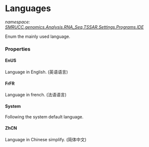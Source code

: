 ﻿# Languages
_namespace: [SMRUCC.genomics.Analysis.RNA_Seq.TSSAR.Settings.Programs.IDE](./index.md)_

Enum the mainly used language.




### Properties

#### EnUS
Language in English.
 (英语语言)
#### FrFR
Language in french.
 (法语语言)
#### System
Following the system default language.
#### ZhCN
Language in Chinese simplify.
 (简体中文)
